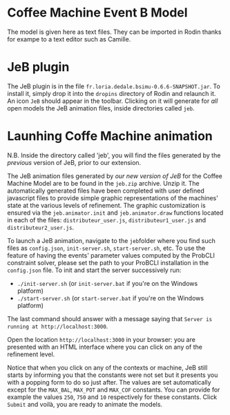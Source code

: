 # Coffee Machine Event B Model

The model is given here as text files. They can be imported in Rodin thanks for exampe to a text editor such as Camille.

# JeB plugin

The JeB plugin is in the file `fr.loria.dedale.bsimu-0.6.6-SNAPSHOT.jar`. To install it, simply drop it into the `dropins` directory of Rodin and relaunch it. An icon `JeB` should appear in the toolbar. Clicking on it will generate for *all* open models the JeB animation files, inside directories called `jeb`.

# Launhing Coffe Machine animation
N.B. Inside the directory called 'jeb', you will find the files generated by the *previous* version of JeB, prior to our extension.  

The JeB animation files generated by *our new version of JeB* for the Coffee Machine Model are to be found in the `jeb.zip` archive. Unzip it. The automatically generated files have been completed with user defined javascript files to provide simple graphic representations of the machines' state at the various levels of refinement. The graphic customization is ensured via the `jeb.animator.init` and `jeb.animator.draw` functions located in each of the files: `distributeur_user.js`, `distributeur1_user.js` and `distributeur2_user.js`.  

To launch a JeB animation, navigate to the `jeb`folder where you find such files as `config.json`, `init-server.sh`, `start-server.sh`, etc. To use the feature of having the events' parameter values computed by the ProbCLI constraint solver, please set the path to your ProBCLI installation in the `config.json` file. To init and start the server successively run:

- `./init-server.sh` (or `init-server.bat` if you're on the Windows platform)
- `./start-server.sh` (or `start-server.bat` if you're on the Windows platform)

The last command should answer with a message saying that `Server is running at http://localhost:3000`.

Open the location `http://localhost:3000` in your browser: you are presented with an HTML interface where you can click on any of the refinement level.

Notice that when you click on any of the contexts or machine, JeB still starts by informing you that the constants were not set but it presents you with a popping form to do so just after. The values are set automatically except for the `MAX_BAL`, `MAX_POT` and `MAX_COF` constants. You can provide for example the values `250`, `750` and `10` respectively for these constants. Click `Submit` and voilà, you are ready to animate the models.

